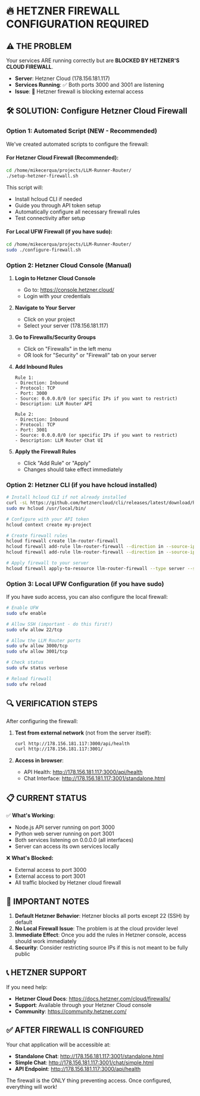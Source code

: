 # 🔥 HETZNER FIREWALL CONFIGURATION REQUIRED

## ⚠️ THE PROBLEM
Your services ARE running correctly but are **BLOCKED BY HETZNER'S CLOUD FIREWALL**.

- **Server**: Hetzner Cloud (178.156.181.117)
- **Services Running**: ✅ Both ports 3000 and 3001 are listening
- **Issue**: 🚫 Hetzner firewall is blocking external access

## 🛠️ SOLUTION: Configure Hetzner Cloud Firewall

### Option 1: Automated Script (NEW - Recommended)
We've created automated scripts to configure the firewall:

#### For Hetzner Cloud Firewall (Recommended):
```bash
cd /home/mikecerqua/projects/LLM-Runner-Router/
./setup-hetzner-firewall.sh
```
This script will:
- Install hcloud CLI if needed
- Guide you through API token setup
- Automatically configure all necessary firewall rules
- Test connectivity after setup

#### For Local UFW Firewall (if you have sudo):
```bash
cd /home/mikecerqua/projects/LLM-Runner-Router/
sudo ./configure-firewall.sh
```

### Option 2: Hetzner Cloud Console (Manual)
1. **Login to Hetzner Cloud Console**
   - Go to: https://console.hetzner.cloud/
   - Login with your credentials

2. **Navigate to Your Server**
   - Click on your project
   - Select your server (178.156.181.117)

3. **Go to Firewalls/Security Groups**
   - Click on "Firewalls" in the left menu
   - OR look for "Security" or "Firewall" tab on your server

4. **Add Inbound Rules**
   ```
   Rule 1:
   - Direction: Inbound
   - Protocol: TCP
   - Port: 3000
   - Source: 0.0.0.0/0 (or specific IPs if you want to restrict)
   - Description: LLM Router API
   
   Rule 2:
   - Direction: Inbound
   - Protocol: TCP  
   - Port: 3001
   - Source: 0.0.0.0/0 (or specific IPs if you want to restrict)
   - Description: LLM Router Chat UI
   ```

5. **Apply the Firewall Rules**
   - Click "Add Rule" or "Apply"
   - Changes should take effect immediately

### Option 2: Hetzner CLI (if you have hcloud installed)
```bash
# Install hcloud CLI if not already installed
curl -sL https://github.com/hetznercloud/cli/releases/latest/download/hcloud-linux-amd64.tar.gz | tar xz
sudo mv hcloud /usr/local/bin/

# Configure with your API token
hcloud context create my-project

# Create firewall rules
hcloud firewall create llm-router-firewall
hcloud firewall add-rule llm-router-firewall --direction in --source-ips 0.0.0.0/0 --protocol tcp --port 3000
hcloud firewall add-rule llm-router-firewall --direction in --source-ips 0.0.0.0/0 --protocol tcp --port 3001

# Apply firewall to your server
hcloud firewall apply-to-resource llm-router-firewall --type server --server YOUR_SERVER_NAME
```

### Option 3: Local UFW Configuration (if you have sudo)
If you have sudo access, you can also configure the local firewall:

```bash
# Enable UFW
sudo ufw enable

# Allow SSH (important - do this first!)
sudo ufw allow 22/tcp

# Allow the LLM Router ports
sudo ufw allow 3000/tcp
sudo ufw allow 3001/tcp

# Check status
sudo ufw status verbose

# Reload firewall
sudo ufw reload
```

## 🔍 VERIFICATION STEPS

After configuring the firewall:

1. **Test from external network** (not from the server itself):
   ```bash
   curl http://178.156.181.117:3000/api/health
   curl http://178.156.181.117:3001/
   ```

2. **Access in browser**:
   - API Health: http://178.156.181.117:3000/api/health
   - Chat Interface: http://178.156.181.117:3001/standalone.html

## 📋 CURRENT STATUS

✅ **What's Working:**
- Node.js API server running on port 3000
- Python web server running on port 3001
- Both services listening on 0.0.0.0 (all interfaces)
- Server can access its own services locally

❌ **What's Blocked:**
- External access to port 3000
- External access to port 3001
- All traffic blocked by Hetzner cloud firewall

## 🚨 IMPORTANT NOTES

1. **Default Hetzner Behavior**: Hetzner blocks all ports except 22 (SSH) by default
2. **No Local Firewall Issue**: The problem is at the cloud provider level
3. **Immediate Effect**: Once you add the rules in Hetzner console, access should work immediately
4. **Security**: Consider restricting source IPs if this is not meant to be fully public

## 📞 HETZNER SUPPORT

If you need help:
- **Hetzner Cloud Docs**: https://docs.hetzner.com/cloud/firewalls/
- **Support**: Available through your Hetzner Cloud console
- **Community**: https://community.hetzner.com/

## ✅ AFTER FIREWALL IS CONFIGURED

Your chat application will be accessible at:
- **Standalone Chat**: http://178.156.181.117:3001/standalone.html
- **Simple Chat**: http://178.156.181.117:3001/chat/simple.html
- **API Endpoint**: http://178.156.181.117:3000/api/health

The firewall is the ONLY thing preventing access. Once configured, everything will work!